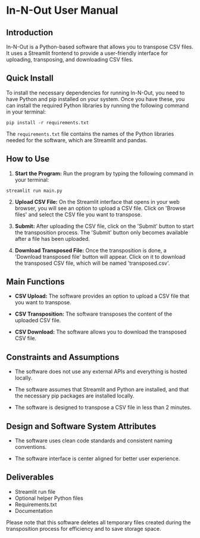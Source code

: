 # In-N-Out User Manual

## Introduction
In-N-Out is a Python-based software that allows you to transpose CSV files. It uses a Streamlit frontend to provide a user-friendly interface for uploading, transposing, and downloading CSV files.

## Quick Install
To install the necessary dependencies for running In-N-Out, you need to have Python and pip installed on your system. Once you have these, you can install the required Python libraries by running the following command in your terminal:

```
pip install -r requirements.txt
```

The `requirements.txt` file contains the names of the Python libraries needed for the software, which are Streamlit and pandas.

## How to Use

1. **Start the Program:** Run the program by typing the following command in your terminal:

```
streamlit run main.py
```

2. **Upload CSV File:** On the Streamlit interface that opens in your web browser, you will see an option to upload a CSV file. Click on 'Browse files' and select the CSV file you want to transpose.

3. **Submit:** After uploading the CSV file, click on the 'Submit' button to start the transposition process. The 'Submit' button only becomes available after a file has been uploaded.

4. **Download Transposed File:** Once the transposition is done, a 'Download transposed file' button will appear. Click on it to download the transposed CSV file, which will be named 'transposed.csv'.

## Main Functions

- **CSV Upload:** The software provides an option to upload a CSV file that you want to transpose.

- **CSV Transposition:** The software transposes the content of the uploaded CSV file.

- **CSV Download:** The software allows you to download the transposed CSV file.

## Constraints and Assumptions

- The software does not use any external APIs and everything is hosted locally.

- The software assumes that Streamlit and Python are installed, and that the necessary pip packages are installed locally.

- The software is designed to transpose a CSV file in less than 2 minutes.

## Design and Software System Attributes

- The software uses clean code standards and consistent naming conventions.

- The software interface is center aligned for better user experience.

## Deliverables

- Streamlit run file
- Optional helper Python files
- Requirements.txt
- Documentation

Please note that this software deletes all temporary files created during the transposition process for efficiency and to save storage space.